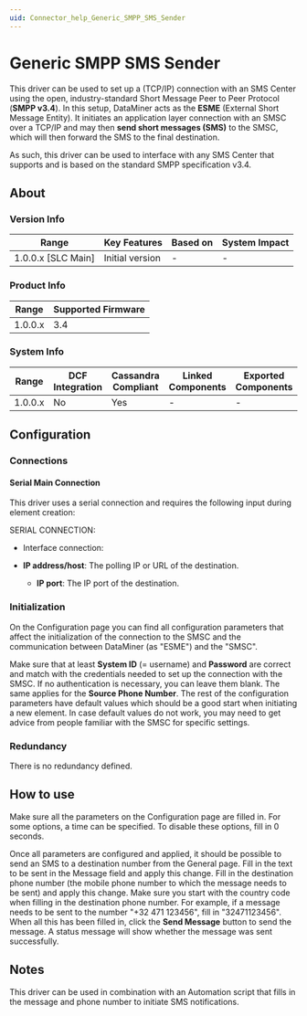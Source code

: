 ```yaml
---
uid: Connector_help_Generic_SMPP_SMS_Sender
---
```


# Generic SMPP SMS Sender

This driver can be used to set up a (TCP/IP) connection with an SMS Center using the open, industry-standard Short Message Peer to Peer Protocol (**SMPP v3.4**). In this setup, DataMiner acts as the **ESME** (External Short Message Entity). It initiates an application layer connection with an SMSC over a TCP/IP and may then **send short messages (SMS)** to the SMSC, which will then forward the SMS to the final destination.

As such, this driver can be used to interface with any SMS Center that supports and is based on the standard SMPP specification v3.4.

## About

### Version Info

| **Range**            | **Key Features** | **Based on** | **System Impact** |
|----------------------|------------------|--------------|-------------------|
| 1.0.0.x \[SLC Main\] | Initial version  | \-           | \-                |

### Product Info

| **Range** | **Supported Firmware** |
|-----------|------------------------|
| 1.0.0.x   | 3.4                    |

### System Info

| **Range** | **DCF Integration** | **Cassandra Compliant** | **Linked Components** | **Exported Components** |
|-----------|---------------------|-------------------------|-----------------------|-------------------------|
| 1.0.0.x   | No                  | Yes                     | \-                    | \-                      |

## Configuration

### Connections

#### Serial Main Connection

This driver uses a serial connection and requires the following input during element creation:

SERIAL CONNECTION:

- Interface connection:

- **IP address/host**: The polling IP or URL of the destination.
  - **IP port**: The IP port of the destination.

### Initialization

On the Configuration page you can find all configuration parameters that affect the initialization of the connection to the SMSC and the communication between DataMiner (as "ESME") and the "SMSC".

Make sure that at least **System ID** (= username) and **Password** are correct and match with the credentials needed to set up the connection with the SMSC. If no authentication is necessary, you can leave them blank. The same applies for the **Source Phone Number**. The rest of the configuration parameters have default values which should be a good start when initiating a new element. In case default values do not work, you may need to get advice from people familiar with the SMSC for specific settings.

### Redundancy

There is no redundancy defined.

## How to use

Make sure all the parameters on the Configuration page are filled in. For some options, a time can be specified. To disable these options, fill in 0 seconds.

Once all parameters are configured and applied, it should be possible to send an SMS to a destination number from the General page. Fill in the text to be sent in the Message field and apply this change. Fill in the destination phone number (the mobile phone number to which the message needs to be sent) and apply this change. Make sure you start with the country code when filling in the destination phone number. For example, if a message needs to be sent to the number "+32 471 123456", fill in "32471123456". When all this has been filled in, click the **Send Message** button to send the message. A status message will show whether the message was sent successfully.

## Notes

This driver can be used in combination with an Automation script that fills in the message and phone number to initiate SMS notifications.
